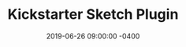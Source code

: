 ---
layout: project
title: Kickstarter Sketch Plugin
date: 2019-06-26 09:00:00 -0400
role: Designed plugin capabilities and wrote code alongside Walter.
collaborators:
  - Walter Beller-Morales
organisations:
  - Kickstarter
---
